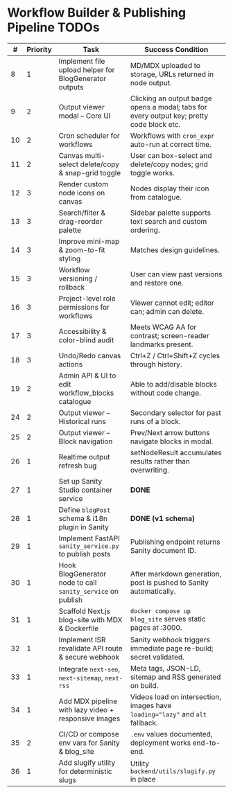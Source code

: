# Workflow Builder & Publishing Pipeline TODOs

| # | Priority | Task | Success Condition |
|---|----------|------|-------------------|
| 8 | 1 | Implement file upload helper for BlogGenerator outputs | MD/MDX uploaded to storage, URLs returned in node output. |
| 9 | 2 | Output viewer modal – Core UI | Clicking an output badge opens a modal; tabs for every output key; pretty code block etc. |
|10 | 2 | Cron scheduler for workflows | Workflows with `cron_expr` auto-run at correct time. |
|11 | 2 | Canvas multi-select delete/copy & snap-grid toggle | User can box-select and delete/copy nodes; grid toggle works. |
|12 | 3 | Render custom node icons on canvas | Nodes display their icon from catalogue. |
|13 | 3 | Search/filter & drag-reorder palette | Sidebar palette supports text search and custom ordering. |
|14 | 3 | Improve mini-map & zoom-to-fit styling | Matches design guidelines. |
|15 | 3 | Workflow versioning / rollback | User can view past versions and restore one. |
|16 | 3 | Project-level role permissions for workflows | Viewer cannot edit; editor can; admin can delete. |
|17 | 3 | Accessibility & color-blind audit | Meets WCAG AA for contrast; screen-reader landmarks present. |
|18 | 3 | Undo/Redo canvas actions | Ctrl+Z / Ctrl+Shift+Z cycles through history. |
|19 | 2 | Admin API & UI to edit workflow_blocks catalogue | Able to add/disable blocks without code change. |
|24 | 2 | Output viewer – Historical runs | Secondary selector for past runs of a block. |
|25 | 2 | Output viewer – Block navigation | Prev/Next arrow buttons navigate blocks in modal. |
|26 | 1 | Realtime output refresh bug | setNodeResult accumulates results rather than overwriting. |
|27 | 1 | Set up Sanity Studio container service | **DONE** |
|28 | 1 | Define `blogPost` schema & i18n plugin in Sanity | **DONE (v1 schema)** |
|29 | 1 | Implement FastAPI `sanity_service.py` to publish posts | Publishing endpoint returns Sanity document ID. |
|30 | 1 | Hook BlogGenerator node to call `sanity_service` on publish | After markdown generation, post is pushed to Sanity automatically. |
|31 | 1 | Scaffold Next.js blog-site with MDX & Dockerfile | `docker compose up blog_site` serves static pages at :3000. |
|32 | 1 | Implement ISR revalidate API route & secure webhook | Sanity webhook triggers immediate page re-build; secret validated. |
|33 | 1 | Integrate `next-seo`, `next-sitemap`, `next-rss` | Meta tags, JSON-LD, sitemap and RSS generated on build. |
|34 | 1 | Add MDX pipeline with lazy video + responsive images | Videos load on intersection, images have `loading="lazy"` and `alt` fallback. |
|35 | 2 | CI/CD or compose env vars for Sanity & blog_site | `.env` values documented, deployment works end-to-end. |
|36 | 1 | Add slugify utility for deterministic slugs | Utility `backend/utils/slugify.py` in place |

